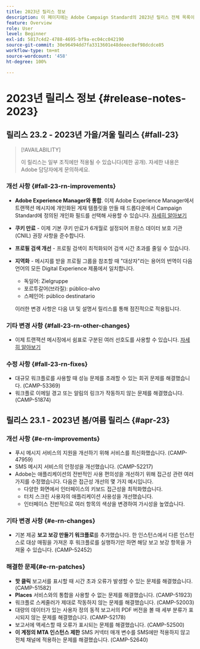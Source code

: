 ```yaml
---
title: 2023년 릴리스 정보
description: 이 페이지에는 Adobe Campaign Standard의 2023년 릴리스 전체 목록이 있습니다.
feature: Overview
role: User
level: Beginner
exl-id: 5817c4d2-4788-4695-bf9a-ec04cc042190
source-git-commit: 30e96494dd7fa3313601e48deeec8ef98dcdce85
workflow-type: tm+mt
source-wordcount: '458'
ht-degree: 100%

---
```


# 2023년 릴리스 정보 {#release-notes-2023}

## 릴리스 23.2 - 2023년 가을/겨울 릴리스 {#fall-23}

>[!AVAILABILITY]
>
>이 릴리스는 일부 조직에만 적용될 수 있습니다(제한 공개). 자세한 내용은 Adobe 담당자에게 문의하세요.

### 개선 사항 {#fall-23-rn-improvements}

* **Adobe Experience Manager와 통합**. 이제 Adobe Experience Manager에서 트랜잭션 메시지에 개인화된 게재 템플릿을 만들 때 드롭다운에서 Campaign Standard에 정의된 개인화 필드를 선택해 사용할 수 있습니다. [자세히 알아보기](../../integrating/using/creating-email-experience-manager.md)

* **쿠키 만료** - 이제 기본 쿠키 만료가 6개월로 설정되어 프랑스 데이터 보호 기관(CNIL) 권장 사항을 준수합니다.

* **프로필 검색 개선** - 프로필 검색이 최적화되어 검색 시간 초과를 줄일 수 있습니다.

* **지역화** - 메시지를 받을 프로필 그룹을 참조할 때 &quot;대상자&quot;라는 용어의 번역이 다음 언어의 모든 Digital Experience 제품에서 일치합니다.

   * 독일어: Zielgruppe
   * 포르투갈어(브라질): público-alvo
   * 스페인어: público destinatario

  이러한 변경 사항은 다음 UI 및 설명서 릴리스를 통해 점진적으로 적용됩니다.


### 기타 변경 사항 {#fall-23-rn-other-changes}

* 이제 트랜잭션 메시징에서 쉼표로 구분된 여러 선호도를 사용할 수 있습니다. [자세히 알아보기](../../sending/using/managing-typologies.md)

### 수정 사항 {#fall-23-rn-fixes}

* 대규모 워크플로를 사용할 때 성능 문제를 초래할 수 있는 회귀 문제를 해결했습니다. (CAMP-53369)
* 워크플로 이메일 경고 또는 알림의 링크가 작동하지 않는 문제를 해결했습니다. (CAMP-51874)

## 릴리스 23.1 - 2023년 봄/여름 릴리스 {#apr-23}

### 개선 사항 {#e-rn-improvements}

* 푸시 메시지 서비스의 지원을 개선하기 위해 서비스를 최신화했습니다. (CAMP-47959)
* SMS 메시지 서비스의 안정성을 개선했습니다. (CAMP-52217)
* Adobe는 애플리케이션의 전반적인 사용 편의성을 개선하기 위해 접근성 관련 여러 가지를 수정했습니다. 다음은 접근성 개선의 몇 가지 예시입니다.
   * 다양한 화면에서 인터페이스의 키보드 접근성을 최적화했습니다.
   * 터치 스크린 사용자의 애플리케이션 사용성을 개선했습니다.
   * 인터페이스 전반적으로 여러 항목의 색상을 변경하여 가시성을 높였습니다.

### 기타 변경 사항 {#e-rn-changes}

* 기본 제공 **보고 보강 만들기 워크플로**&#x200B;를 추가했습니다. 한 인스턴스에서 다른 인스턴스로 대상 매핑을 가져온 후 워크플로를 실행하기만 하면 해당 보고 보강 항목을 가져올 수 있습니다. (CAMP-52452)

### 해결한 문제{#e-rn-patches}

* **핫 클릭** 보고서를 표시할 때 시간 초과 오류가 발생할 수 있는 문제를 해결했습니다. (CAMP-51582)
* **Places** 서비스와의 통합을 사용할 수 없는 문제를 해결했습니다. (CAMP-51923)
* 워크플로 스케줄러가 제대로 작동하지 않는 문제를 해결했습니다. (CAMP-52003)
* 대량의 데이터가 있는 사용자 정의 동적 보고서의 PDF 버전을 볼 때 세부 분류가 표시되지 않는 문제를 해결했습니다. (CAMP-52178)
* 보고서에 액세스할 때 오류가 표시되는 문제를 해결했습니다. (CAMP-52500)
* **이 계정의 MTA 인스턴스 제한** SMS 커넥터 매개 변수를 SMS에만 적용하지 않고 전체 채널에 적용하는 문제를 해결했습니다. (CAMP-52640)

